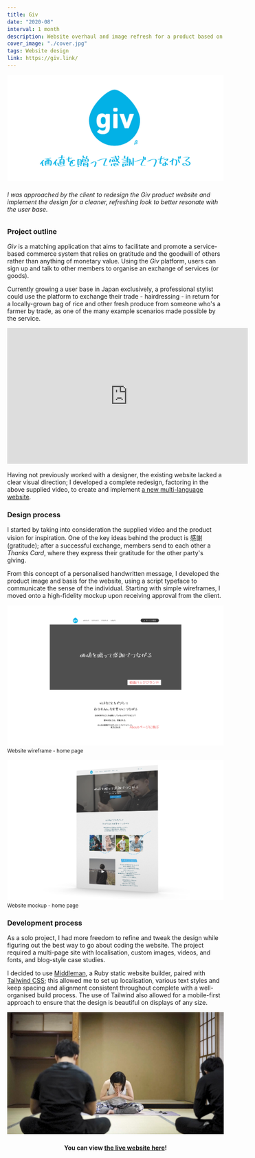 ```yaml
---
title: Giv
date: "2020-08"
interval: 1 month
description: Website overhaul and image refresh for a product based on exchange of services
cover_image: "./cover.jpg"
tags: Website design
link: https://giv.link/
---
```


![Giv banner image](./feature-graphic.jpg)

###### _I was approached by the client to redesign the Giv product website and implement the design for a cleaner, refreshing look to better resonate with the user base._

### Project outline

_Giv_ is a matching application that aims to facilitate and promote a service-based commerce system that relies on gratitude and the goodwill of others rather than anything of monetary value. Using the _Giv_ platform, users can sign up and talk to other members to organise an exchange of services (or goods).

Currently growing a user base in Japan exclusively, a professional stylist could use the platform to exchange their trade - hairdressing - in return for a locally-grown bag of rice and other fresh produce from someone who's a farmer by trade, as one of the many example scenarios made possible by the service.

<iframe width="560" height="315" src="https://www.youtube.com/embed/CNx6CsvxJ3I" frameborder="0" allow="accelerometer; autoplay; encrypted-media; gyroscope; picture-in-picture" allowfullscreen></iframe>

Having not previously worked with a designer, the existing website lacked a clear visual direction; I developed a complete redesign, factoring in the above supplied video, to create and implement <a href="https://giv.link" target="_blank">a new multi-language website</a>.

### Design process

I started by taking into consideration the supplied video and the product vision for inspiration. One of the key ideas behind the product is 感謝 (gratitude); after a successful exchange, members send to each other a _Thanks Card_, where they express their gratitude for the other party's giving.

From this concept of a personalised handwritten message, I developed the product image and basis for the website, using a script typeface to communicate the sense of the individual. Starting with simple wireframes, I moved onto a high-fidelity mockup upon receiving approval from the client.

![Giv wireframe](./wireframe.jpg)
<small>Website wireframe - home page</small>

![Giv homepage](./homepage.jpg)
<small>Website mockup - home page</small>

### Development process

As a solo project, I had more freedom to refine and tweak the design while figuring out the best way to go about coding the website. The project required a multi-page site with localisation, custom images, videos, and fonts, and blog-style case studies.

I decided to use <a href="https://middlemanapp.com/" target="_blank">Middleman</a>, a Ruby static website builder, paired with <a href="https://tailwindcss.com/" target="_blank">Tailwind CSS</a>; this allowed me to set up localisation, various text styles and keep spacing and alignment consistent throughout complete with a well-organised build process. The use of Tailwind also allowed for a mobile-first approach to ensure that the design is beautiful on displays of any size.

![Giv poster](./poster.jpg)

<div style="width: 100%; text-align: center"><h4> You can view <a href="https://giv.link" target="_blank">the live website here</a>!</h4></div>
